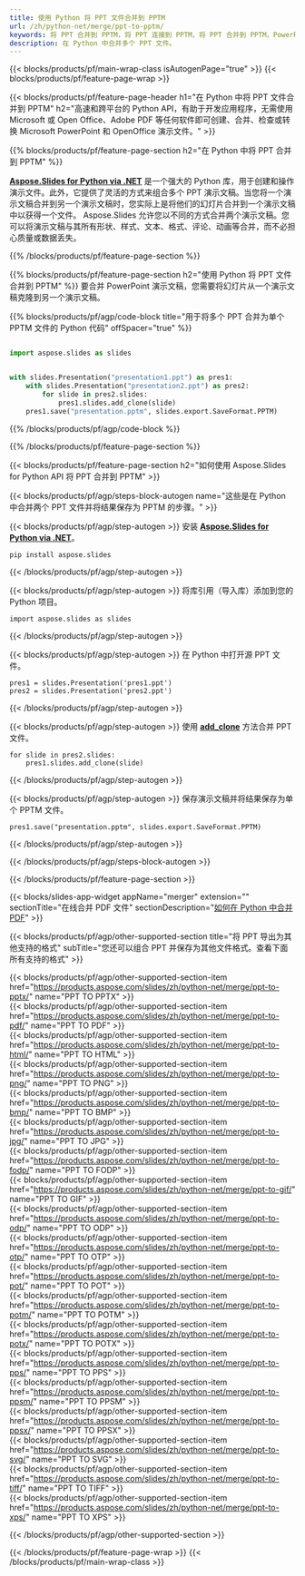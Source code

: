 ```yaml
---
title: 使用 Python 将 PPT 文件合并到 PPTM
url: /zh/python-net/merge/ppt-to-pptm/
keywords: 将 PPT 合并到 PPTM，将 PPT 连接到 PPTM，将 PPT 合并到 PPTM，PowerPoint，演示文稿，PPTM，Python，Aspose
description: 在 Python 中合并多个 PPT 文件。
---
```


{{< blocks/products/pf/main-wrap-class isAutogenPage="true" >}}
{{< blocks/products/pf/feature-page-wrap >}}

{{< blocks/products/pf/feature-page-header h1="在 Python 中将 PPT 文件合并到 PPTM" h2="高速和跨平台的 Python API，有助于开发应用程序，无需使用 Microsoft 或 Open Office、Adobe PDF 等任何软件即可创建、合并、检查或转换 Microsoft PowerPoint 和 OpenOffice 演示文件。" >}}

{{% blocks/products/pf/feature-page-section h2="在 Python 中将 PPT 合并到 PPTM" %}}

[**Aspose.Slides for Python via .NET**](https://products.aspose.com/slides/zh/python-net/) 是一个强大的 Python 库，用于创建和操作演示文件。此外，它提供了灵活的方式来组合多个 PPT 演示文稿。当您将一个演示文稿合并到另一个演示文稿时，您实际上是将他们的幻灯片合并到一个演示文稿中以获得一个文件。 Aspose.Slides 允许您以不同的方式合并两个演示文稿。您可以将演示文稿与其所有形状、样式、文本、格式、评论、动画等合并，而不必担心质量或数据丢失。

{{% /blocks/products/pf/feature-page-section %}}

{{% blocks/products/pf/feature-page-section  h2="使用 Python 将 PPT 文件合并到 PPTM" %}}
要合并 PowerPoint 演示文稿，您需要将幻灯片从一个演示文稿克隆到另一个演示文稿。

{{% blocks/products/pf/agp/code-block title="用于将多个 PPT 合并为单个 PPTM 文件的 Python 代码" offSpacer="true" %}}

```python

import aspose.slides as slides


with slides.Presentation("presentation1.ppt") as pres1:
    with slides.Presentation("presentation2.ppt") as pres2:
        for slide in pres2.slides:
            pres1.slides.add_clone(slide)
    pres1.save("presentation.pptm", slides.export.SaveFormat.PPTM)
```


{{% /blocks/products/pf/agp/code-block %}}

{{% /blocks/products/pf/feature-page-section %}}

{{< blocks/products/pf/feature-page-section  h2="如何使用 Aspose.Slides for Python API 将 PPT 合并到 PPTM" >}}

{{< blocks/products/pf/agp/steps-block-autogen name="这些是在 Python 中合并两个 PPT 文件并将结果保存为 PPTM 的步骤。" >}}

{{< blocks/products/pf/agp/step-autogen >}}
安装 [**Aspose.Slides for Python via .NET**](https://products.aspose.com/slides/zh/python-net/)。
```
pip install aspose.slides
```
{{< /blocks/products/pf/agp/step-autogen >}}

{{< blocks/products/pf/agp/step-autogen >}}
将库引用（导入库）添加到您的 Python 项目。
```
import aspose.slides as slides
```
{{< /blocks/products/pf/agp/step-autogen >}}

{{< blocks/products/pf/agp/step-autogen >}}
在 Python 中打开源 PPT 文件。
```
pres1 = slides.Presentation('pres1.ppt')
pres2 = slides.Presentation('pres2.ppt')
```
{{< /blocks/products/pf/agp/step-autogen >}}

{{< blocks/products/pf/agp/step-autogen >}}
使用 [**add_clone**](https://reference.aspose.com/slides/python-net/aspose.slides/islidecollection/#methods) 方法合并 PPT 文件。
```
for slide in pres2.slides:
    pres1.slides.add_clone(slide)
```
{{< /blocks/products/pf/agp/step-autogen >}}

{{< blocks/products/pf/agp/step-autogen >}}
保存演示文稿并将结果保存为单个 PPTM 文件。
```
pres1.save("presentation.pptm", slides.export.SaveFormat.PPTM)
```

{{< /blocks/products/pf/agp/step-autogen >}}

{{< /blocks/products/pf/agp/steps-block-autogen >}}

{{< /blocks/products/pf/feature-page-section >}}

{{< blocks/slides-app-widget  appName="merger" extension="" sectionTitle="在线合并 PDF 文件" sectionDescription="[如何在 Python 中合并 PDF](https://products.aspose.com/slides/zh/python-net/merge/pdf/)" >}}

{{< blocks/products/pf/agp/other-supported-section title="将 PPT 导出为其他支持的格式" subTitle="您还可以组合 PPT 并保存为其他文件格式。查看下面所有支持的格式" >}}

{{< blocks/products/pf/agp/other-supported-section-item href="https://products.aspose.com/slides/zh/python-net/merge/ppt-to-pptx/" name="PPT TO PPTX" >}}  
{{< blocks/products/pf/agp/other-supported-section-item href="https://products.aspose.com/slides/zh/python-net/merge/ppt-to-pdf/" name="PPT TO PDF" >}}  
{{< blocks/products/pf/agp/other-supported-section-item href="https://products.aspose.com/slides/zh/python-net/merge/ppt-to-html/" name="PPT TO HTML" >}}  
{{< blocks/products/pf/agp/other-supported-section-item href="https://products.aspose.com/slides/zh/python-net/merge/ppt-to-png/" name="PPT TO PNG" >}}  
{{< blocks/products/pf/agp/other-supported-section-item href="https://products.aspose.com/slides/zh/python-net/merge/ppt-to-bmp/" name="PPT TO BMP" >}}  
{{< blocks/products/pf/agp/other-supported-section-item href="https://products.aspose.com/slides/zh/python-net/merge/ppt-to-jpg/" name="PPT TO JPG" >}}  
{{< blocks/products/pf/agp/other-supported-section-item href="https://products.aspose.com/slides/zh/python-net/merge/ppt-to-fodp/" name="PPT TO FODP" >}}  
{{< blocks/products/pf/agp/other-supported-section-item href="https://products.aspose.com/slides/zh/python-net/merge/ppt-to-gif/" name="PPT TO GIF" >}}  
{{< blocks/products/pf/agp/other-supported-section-item href="https://products.aspose.com/slides/zh/python-net/merge/ppt-to-odp/" name="PPT TO ODP" >}}  
{{< blocks/products/pf/agp/other-supported-section-item href="https://products.aspose.com/slides/zh/python-net/merge/ppt-to-otp/" name="PPT TO OTP" >}}  
{{< blocks/products/pf/agp/other-supported-section-item href="https://products.aspose.com/slides/zh/python-net/merge/ppt-to-pot/" name="PPT TO POT" >}}  
{{< blocks/products/pf/agp/other-supported-section-item href="https://products.aspose.com/slides/zh/python-net/merge/ppt-to-potm/" name="PPT TO POTM" >}}  
{{< blocks/products/pf/agp/other-supported-section-item href="https://products.aspose.com/slides/zh/python-net/merge/ppt-to-potx/" name="PPT TO POTX" >}}  
{{< blocks/products/pf/agp/other-supported-section-item href="https://products.aspose.com/slides/zh/python-net/merge/ppt-to-pps/" name="PPT TO PPS" >}}  
{{< blocks/products/pf/agp/other-supported-section-item href="https://products.aspose.com/slides/zh/python-net/merge/ppt-to-ppsm/" name="PPT TO PPSM" >}}  
{{< blocks/products/pf/agp/other-supported-section-item href="https://products.aspose.com/slides/zh/python-net/merge/ppt-to-ppsx/" name="PPT TO PPSX" >}}  
{{< blocks/products/pf/agp/other-supported-section-item href="https://products.aspose.com/slides/zh/python-net/merge/ppt-to-svg/" name="PPT TO SVG" >}}  
{{< blocks/products/pf/agp/other-supported-section-item href="https://products.aspose.com/slides/zh/python-net/merge/ppt-to-tiff/" name="PPT TO TIFF" >}}  
{{< blocks/products/pf/agp/other-supported-section-item href="https://products.aspose.com/slides/zh/python-net/merge/ppt-to-xps/" name="PPT TO XPS" >}}  


{{< /blocks/products/pf/agp/other-supported-section >}}

{{< /blocks/products/pf/feature-page-wrap >}}
{{< /blocks/products/pf/main-wrap-class >}}